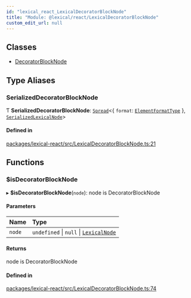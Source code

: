 ```yaml
---
id: "lexical_react_LexicalDecoratorBlockNode"
title: "Module: @lexical/react/LexicalDecoratorBlockNode"
custom_edit_url: null
---
```


## Classes

- [DecoratorBlockNode](../classes/lexical_react_LexicalDecoratorBlockNode.DecoratorBlockNode.md)

## Type Aliases

### SerializedDecoratorBlockNode

Ƭ **SerializedDecoratorBlockNode**: [`Spread`](lexical.md#spread)\<\{ `format`: [`ElementFormatType`](lexical.md#elementformattype)  }, [`SerializedLexicalNode`](lexical.md#serializedlexicalnode)\>

#### Defined in

[packages/lexical-react/src/LexicalDecoratorBlockNode.ts:21](https://github.com/QubitPi/lexical/tree/main/packages/lexical-react/src/LexicalDecoratorBlockNode.ts#L21)

## Functions

### $isDecoratorBlockNode

▸ **$isDecoratorBlockNode**(`node`): node is DecoratorBlockNode

#### Parameters

| Name | Type |
| :------ | :------ |
| `node` | `undefined` \| ``null`` \| [`LexicalNode`](../classes/lexical.LexicalNode.md) |

#### Returns

node is DecoratorBlockNode

#### Defined in

[packages/lexical-react/src/LexicalDecoratorBlockNode.ts:74](https://github.com/QubitPi/lexical/tree/main/packages/lexical-react/src/LexicalDecoratorBlockNode.ts#L74)
